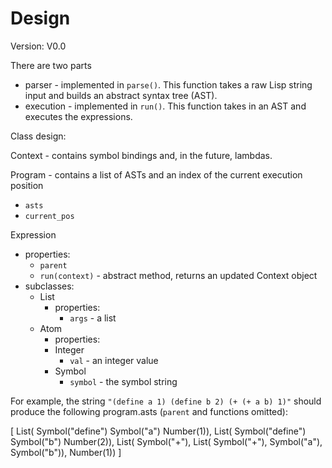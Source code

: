 # Design

Version: V0.0

There are two parts
- parser - implemented in `parse()`. This function takes a raw Lisp
string input and builds an abstract syntax tree (AST).
- execution - implemented in `run()`. This function takes in an AST
and executes the expressions.

Class design:

Context - contains symbol bindings and, in the future, lambdas.

Program - contains a list of ASTs and an index of the current execution position
- `asts`
- `current_pos`

Expression
- properties:
  - `parent`
  - `run(context)` - abstract method, returns an updated Context object
- subclasses:
  - List
      - properties:
        - `args` - a list
  - Atom
    - properties:
    - Integer
      - `val` - an integer value
    - Symbol
      - `symbol` - the symbol string

For example, the string 
`"(define a 1) (define b 2) (+ (+ a b) 1)"`
should produce the following program.asts (`parent` and functions omitted):

[
  List(
    Symbol("define")
    Symbol("a")
    Number(1)),
  List(
    Symbol("define")
    Symbol("b")
    Number(2)),
  List(
    Symbol("+"),
    List(
      Symbol("+"),
      Symbol("a"),
      Symbol("b")),
    Number(1))
]
